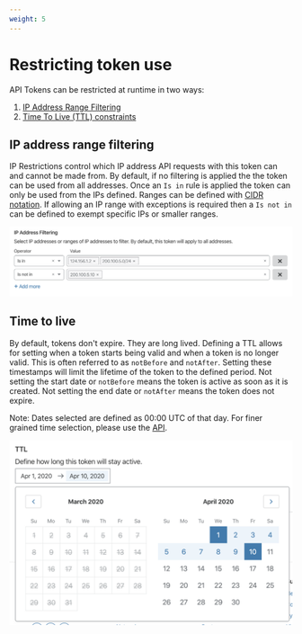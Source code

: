 ```yaml
---
weight: 5
---
```


# Restricting token use

API Tokens can be restricted at runtime in two ways:

1. [IP Address Range Filtering](#ip-address-range-filtering)
2. [Time To Live (TTL) constraints](#time-to-live)

## IP address range filtering

IP Restrictions control which IP address API requests with this token can and cannot be made from. By default, if no filtering is applied the the token can be used from all addresses. Once an `Is in` rule is applied the token can only be used from the IPs defined. Ranges can be defined with [CIDR notation](https://en.wikipedia.org/wiki/Classless_Inter-Domain_Routing#CIDR_notation). If allowing an IP range with exceptions is required then a `Is not in` can be defined to exempt specific IPs or smaller ranges.

![IP Address Filter Selection](./media/ip-filter.png)

## Time to live

By default, tokens don't expire. They are long lived. Defining a TTL allows for setting when a token starts being valid and when a token is no longer valid. This is often referred to as `notBefore` and `notAfter`. Setting these timestamps will limit the lifetime of the token to the defined period. Not setting the start date or `notBefore` means the token is active as soon as it is created. Not setting the end date or `notAfter` means the token does not expire.

Note: Dates selected are defined as 00:00 UTC of that day. For finer grained time selection, please use the [API](./api).

![Time to Live Selection](./media/ttl.png)
